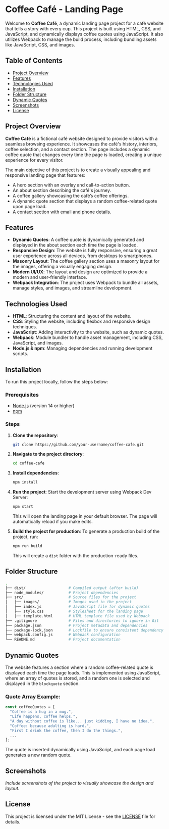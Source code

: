 # Coffee Café - Landing Page

Welcome to **Coffee Café**, a dynamic landing page project for a café website that tells a story with every cup. This project is built using HTML, CSS, and JavaScript, and dynamically displays coffee quotes using JavaScript. It also utilizes Webpack to manage the build process, including bundling assets like JavaScript, CSS, and images.

## Table of Contents

- [Project Overview](#project-overview)
- [Features](#features)
- [Technologies Used](#technologies-used)
- [Installation](#installation)
- [Folder Structure](#folder-structure)
- [Dynamic Quotes](#dynamic-quotes)
- [Screenshots](#screenshots)
- [License](#license)

## Project Overview

**Coffee Café** is a fictional café website designed to provide visitors with a seamless browsing experience. It showcases the café's history, interiors, coffee selection, and a contact section. The page includes a dynamic coffee quote that changes every time the page is loaded, creating a unique experience for every visitor.

The main objective of this project is to create a visually appealing and responsive landing page that features:

- A hero section with an overlay and call-to-action button.
- An about section describing the café's journey.
- A coffee gallery showcasing the café’s coffee offerings.
- A dynamic quote section that displays a random coffee-related quote upon page load.
- A contact section with email and phone details.

## Features

- **Dynamic Quotes**: A coffee quote is dynamically generated and displayed in the about section each time the page is loaded.
- **Responsive Design**: The website is fully responsive, ensuring a great user experience across all devices, from desktops to smartphones.
- **Masonry Layout**: The coffee gallery section uses a masonry layout for the images, offering a visually engaging design.
- **Modern UI/UX**: The layout and design are optimized to provide a modern and user-friendly interface.
- **Webpack Integration**: The project uses Webpack to bundle all assets, manage styles, and images, and streamline development.

## Technologies Used

- **HTML**: Structuring the content and layout of the website.
- **CSS**: Styling the website, including flexbox and responsive design techniques.
- **JavaScript**: Adding interactivity to the website, such as dynamic quotes.
- **Webpack**: Module bundler to handle asset management, including CSS, JavaScript, and images.
- **Node.js & npm**: Managing dependencies and running development scripts.

## Installation

To run this project locally, follow the steps below:

### Prerequisites

- [Node.js](https://nodejs.org/en/) (version 14 or higher)
- [npm](https://www.npmjs.com/)

### Steps

1. **Clone the repository**:
   ```bash
   git clone https://github.com/your-username/coffee-cafe.git
   ```
2. **Navigate to the project directory**:
   ```bash
   cd coffee-cafe
   ```
3. **Install dependencies**:
   ```bash
   npm install
   ```
4. **Run the project**:
   Start the development server using Webpack Dev Server:
   ```bash
   npm start
   ```
   This will open the landing page in your default browser. The page will automatically reload if you make edits.

5. **Build the project for production**:
   To generate a production build of the project, run:
   ```bash
   npm run build
   ```
   This will create a `dist` folder with the production-ready files.

## Folder Structure

```bash
.
├── dist/                   # Compiled output (after build)
├── node_modules/           # Project dependencies
├── src/                    # Source files for the project
│   ├── images/             # Images used in the project
│   ├── index.js            # JavaScript file for dynamic quotes
│   ├── style.css           # Stylesheet for the landing page
│   ├── template.html       # HTML template file used by Webpack
├── .gitignore              # Files and directories to ignore in Git
├── package.json            # Project metadata and dependencies
├── package-lock.json       # Lockfile to ensure consistent dependency versions
├── webpack.config.js       # Webpack configuration
└── README.md               # Project documentation
```

## Dynamic Quotes

The website features a section where a random coffee-related quote is displayed each time the page loads. This is implemented using JavaScript, where an array of quotes is stored, and a random one is selected and displayed in the `blockquote` section.

### Quote Array Example:

```javascript
const coffeeQuotes = [
  "Coffee is a hug in a mug.",
  "Life happens, coffee helps.",
  "A day without coffee is like... just kidding, I have no idea.",
  "Coffee: because adulting is hard.",
  "First I drink the coffee, then I do the things.",
  ...
];
```

The quote is inserted dynamically using JavaScript, and each page load generates a new random quote.

## Screenshots

*Include screenshots of the project to visually showcase the design and layout.*

## License

This project is licensed under the MIT License - see the [LICENSE](LICENSE) file for details.
